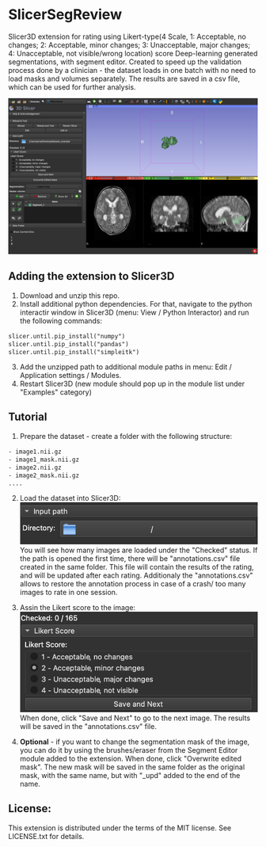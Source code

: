 # SlicerSegReview
Slicer3D extension for rating using Likert-type(4 Scale, 1: Acceptable, no changes; 2: Acceptable, minor changes; 3: Unacceptable, major changes; 4: Unacceptable, not visible/wrong location) score Deep-learning generated segmentations, with segment editor. Created to speed up the validation process done by a clinician - the dataset loads in one batch with no need to load masks and volumes separately. The results are saved in a csv file, which can be used for further analysis.


![Screenshot](pics/screenshot.jpg)
## Adding the extension to Slicer3D
1. Download and unzip this repo.
2. Install additional python dependencies. For that, navigate to the python interactir window in Slicer3D (menu: View / Python Interactor) and run the following commands:
```
slicer.until.pip_install("numpy")
slicer.until.pip_install("pandas") 
slicer.until.pip_install("simpleitk") 
```
3. Add the unzipped path to additional module paths in menu: Edit / Application settings / Modules.
4. Restart Slicer3D (new module should pop up in the module list under "Examples" category)


## Tutorial
1. Prepare the dataset - create a folder with the following structure:
```
- image1.nii.gz
- image1_mask.nii.gz
- image2.nii.gz
- image2_mask.nii.gz
....
```

2. Load the dataset into Slicer3D: 
![Load the dataset](pics/load.png)
You will see how many images are loaded under the "Checked" status. If the path is opened the first time, there will be "annotations.csv" file created in the same folder. This file will contain the results of the rating, and will be updated after each rating. Additionaly the "annotations.csv" allows to restore the annotation process in case of a crash/ too many images to rate in one session.

3. Assin the Likert score to the image:
![Rating](pics/likert.png)
When done, click "Save and Next" to go to the next image. The results will be saved in the "annotations.csv" file. 

4. **Optional** - if you want to change the segmentation mask of the image, you can do it by using the brushes/eraser from the Segment Editor module added to the extension. When done, click "Overwrite edited mask". The new mask will be saved in the same folder as the original mask, with the same name, but with "_upd" added to the end of the name. 

## License: 
This extension is distributed under the terms of the MIT license. See LICENSE.txt for details.
